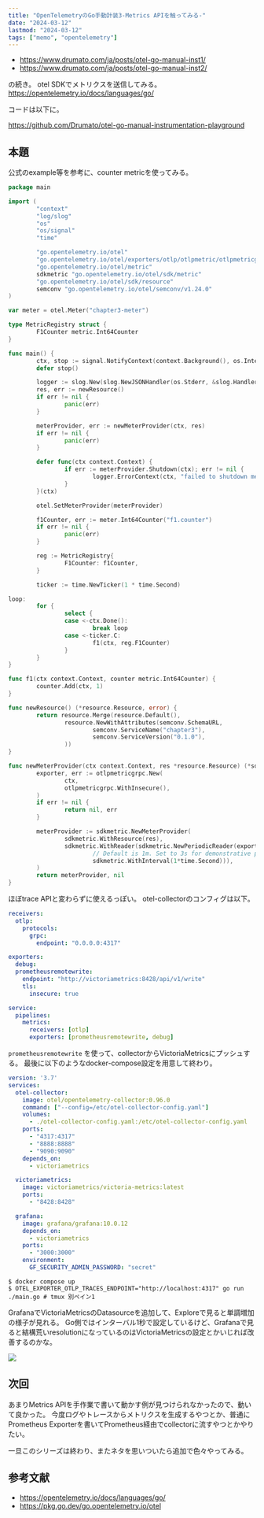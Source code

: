 ```yaml
---
title: "OpenTelemetryのGo手動計装3-Metrics APIを触ってみる-"
date: "2024-03-12"
lastmod: "2024-03-12"
tags: ["memo", "opentelemetry"]
---
```


- <https://www.drumato.com/ja/posts/otel-go-manual-inst1/>
- <https://www.drumato.com/ja/posts/otel-go-manual-inst2/>
 
の続き。
otel SDKでメトリクスを送信してみる。
<https://opentelemetry.io/docs/languages/go/>

コードは以下に。

<https://github.com/Drumato/otel-go-manual-instrumentation-playground>

## 本題

公式のexample等を参考に、counter metricを使ってみる。

```go
package main

import (
        "context"
        "log/slog"
        "os"
        "os/signal"
        "time"

        "go.opentelemetry.io/otel"
        "go.opentelemetry.io/otel/exporters/otlp/otlpmetric/otlpmetricgrpc"
        "go.opentelemetry.io/otel/metric"
        sdkmetric "go.opentelemetry.io/otel/sdk/metric"
        "go.opentelemetry.io/otel/sdk/resource"
        semconv "go.opentelemetry.io/otel/semconv/v1.24.0"
)

var meter = otel.Meter("chapter3-meter")

type MetricRegistry struct {
        F1Counter metric.Int64Counter
}

func main() {
        ctx, stop := signal.NotifyContext(context.Background(), os.Interrupt)
        defer stop()

        logger := slog.New(slog.NewJSONHandler(os.Stderr, &slog.HandlerOptions{Level: slog.LevelDebug}))
        res, err := newResource()
        if err != nil {
                panic(err)
        }

        meterProvider, err := newMeterProvider(ctx, res)
        if err != nil {
                panic(err)
        }

        defer func(ctx context.Context) {
                if err := meterProvider.Shutdown(ctx); err != nil {
                        logger.ErrorContext(ctx, "failed to shutdown meter provider", "error", err)
                }
        }(ctx)

        otel.SetMeterProvider(meterProvider)

        f1Counter, err := meter.Int64Counter("f1.counter")
        if err != nil {
                panic(err)
        }

        reg := MetricRegistry{
                F1Counter: f1Counter,
        }

        ticker := time.NewTicker(1 * time.Second)

loop:
        for {
                select {
                case <-ctx.Done():
                        break loop
                case <-ticker.C:
                        f1(ctx, reg.F1Counter)
                }
        }
}

func f1(ctx context.Context, counter metric.Int64Counter) {
        counter.Add(ctx, 1)
}

func newResource() (*resource.Resource, error) {
        return resource.Merge(resource.Default(),
                resource.NewWithAttributes(semconv.SchemaURL,
                        semconv.ServiceName("chapter3"),
                        semconv.ServiceVersion("0.1.0"),
                ))
}

func newMeterProvider(ctx context.Context, res *resource.Resource) (*sdkmetric.MeterProvider, error) {
        exporter, err := otlpmetricgrpc.New(
                ctx,
                otlpmetricgrpc.WithInsecure(),
        )
        if err != nil {
                return nil, err
        }

        meterProvider := sdkmetric.NewMeterProvider(
                sdkmetric.WithResource(res),
                sdkmetric.WithReader(sdkmetric.NewPeriodicReader(exporter,
                        // Default is 1m. Set to 3s for demonstrative purposes.
                        sdkmetric.WithInterval(1*time.Second))),
        )
        return meterProvider, nil
}
```

ほぼtrace APIと変わらずに使えるっぽい。
otel-collectorのコンフィグは以下。

```yaml
receivers:
  otlp:
    protocols:
      grpc:
        endpoint: "0.0.0.0:4317"

exporters:
  debug:
  prometheusremotewrite:
    endpoint: "http://victoriametrics:8428/api/v1/write"
    tls:
      insecure: true

service:
  pipelines:
    metrics:
      receivers: [otlp]
      exporters: [prometheusremotewrite, debug]
```

`prometheusremotewrite` を使って、collectorからVictoriaMetricsにプッシュする。
最後に以下のようなdocker-compose設定を用意して終わり。

```yaml
version: '3.7'
services:
  otel-collector:
    image: otel/opentelemetry-collector:0.96.0
    command: ["--config=/etc/otel-collector-config.yaml"]
    volumes:
      - ./otel-collector-config.yaml:/etc/otel-collector-config.yaml
    ports:
      - "4317:4317"
      - "8888:8888"
      - "9090:9090"
    depends_on:
      - victoriametrics

  victoriametrics:
    image: victoriametrics/victoria-metrics:latest
    ports:
      - "8428:8428"

  grafana:
    image: grafana/grafana:10.0.12
    depends_on:
      - victoriametrics
    ports:
      - "3000:3000"
    environment:
      GF_SECURITY_ADMIN_PASSWORD: "secret"
```

```shell
$ docker compose up
$ OTEL_EXPORTER_OTLP_TRACES_ENDPOINT="http://localhost:4317" go run ./main.go # tmux 別ペイン1
```

GrafanaでVictoriaMetricsのDatasourceを追加して、Exploreで見ると単調増加の様子が見れる。
Go側ではインターバル1秒で設定しているけど、Grafanaで見ると結構荒いresolutionになっているのはVictoriaMetricsの設定とかいじれば改善するのかな。

![](/images/otel3.png)

## 次回

あまりMetrics APIを手作業で書いて動かす例が見つけられなかったので、動いて良かった。
今度ログやトレースからメトリクスを生成するやつとか、普通にPrometheus Exporterを書いてPrometheus経由でcollectorに流すやつとかやりたい。

一旦このシリーズは終わり、またネタを思いついたら追加で色々やってみる。

## 参考文献

- <https://opentelemetry.io/docs/languages/go/>
- <https://pkg.go.dev/go.opentelemetry.io/otel>